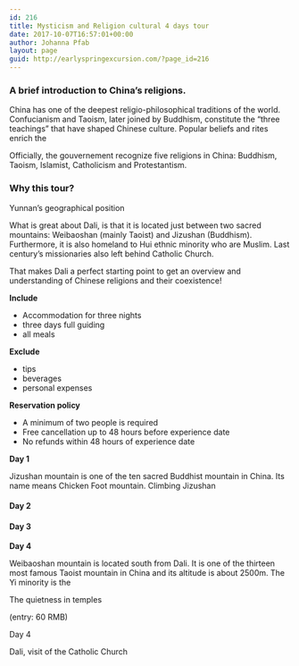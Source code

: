 ```yaml
---
id: 216
title: Mysticism and Religion cultural 4 days tour
date: 2017-10-07T16:57:01+00:00
author: Johanna Pfab
layout: page
guid: http://earlyspringexcursion.com/?page_id=216
---
```

### A brief introduction to China&#8217;s religions.

China has one of the deepest religio-philosophical traditions of the world. Confucianism and Taoism, later joined by Buddhism, constitute the &#8220;three teachings&#8221; that have shaped Chinese culture. Popular beliefs and rites enrich the

Officially, the gouvernement recognize five religions in China: Buddhism, Taoism, Islamist, Catholicism and Protestantism.

### Why this tour?

Yunnan&#8217;s geographical position

What is great about Dali, is that it is located just between two sacred mountains: Weibaoshan (mainly Taoist) and Jizushan (Buddhism). Furthermore, it is also homeland to Hui ethnic minority who are Muslim. Last century&#8217;s missionaries also left behind Catholic Church.

That makes Dali a perfect starting point to get an overview and understanding of Chinese religions and their coexistence!

**Include**

  * Accommodation for three nights
  * three days full guiding
  * all meals

**Exclude**

  * tips
  * beverages
  * personal expenses

**Reservation policy**

  * A minimum of two people is required
  * Free cancellation up to 48 hours before experience date
  * No refunds within 48 hours of experience date

**Day 1**

Jizushan mountain is one of the ten sacred Buddhist mountain in China. Its name means Chicken Foot mountain. Climbing Jizushan

#### **Day 2** 

#### **Day 3** 

**Day 4**

Weibaoshan mountain is located south from Dali. It is one of the thirteen most famous Taoist mountain in China and its altitude is about 2500m. The Yi minority is the

The quietness in temples

(entry: 60 RMB)

Day 4

Dali, visit of the Catholic Church